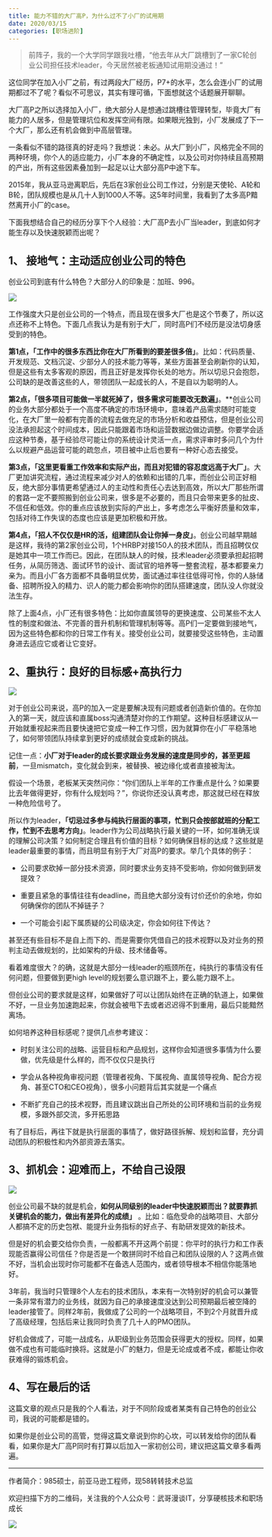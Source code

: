 ```yaml
---
title: 能力不错的大厂高P，为什么过不了小厂的试用期
date: 2020/03/15
categories: [职场进阶]
---
```


> 前阵子，我的一个大学同学跟我吐槽，“他去年从大厂跳槽到了一家C轮创业公司担任技术leader，今天居然被老板通知试用期没通过！”

这位同学在加入小厂之前，有过两段大厂经历，P7+的水平，怎么会连小厂的试用期都过不了呢？看似不可思议，其实有理可循，下面想就这个话题展开聊聊。

<!-- more -->

大厂高P之所以选择加入小厂，绝大部分人是想通过跳槽往管理转型，毕竟大厂有能力的人居多，但是管理坑位和发挥空间有限。如果眼光独到，小厂发展成了下一个大厂，那么还有机会做到中高层管理。

一条看似不错的路径真的好走吗？我想说：未必。从大厂到小厂，风格完全不同的两种环境，你个人的适应能力，小厂本身的不确定性，以及公司对你持续且高预期的产出，所有这些因素叠加到一起足以让大部分高P中途下车。

2015年，我从亚马逊离职后，先后在3家创业公司工作过，分别是天使轮、A轮和B轮，团队规模也是从几十人到1000人不等。这5年时间里，我看到了太多高P黯然离开小厂的case。

下面我想结合自己的经历分享下个人经验：大厂高P去小厂当leader，到底如何才能生存以及快速脱颖而出呢？


## 1、 接地气：主动适应创业公司的特色

创业公司到底有什么特色？大部分人的印象是：加班、996。

![](https://oscimg.oschina.net/oscnet/0da878a8-912b-43c0-8a07-6ce166792204.jpg)


工作强度大只是创业公司的一个特点，而且现在很多大厂也是这个节奏了，所以这点还称不上特色。下面几点我认为是有别于大厂，同时高P们不经历是没法切身感受到的特色。

**第1点，「工作中的很多东西比你在大厂所看到的要差很多倍」**。比如：代码质量、开发规范、文档沉淀、少部分人的技术能力等等，某些方面甚至会刷新你的认知，但是这些有太多客观的原因，而且正好是发挥你长处的地方。所以切忌只会抱怨，公司缺的是改善这些的人，带领团队一起成长的人，不是自以为聪明的人。  

  

**第2点，「很多项目可能做一半就死掉了，很多需求可能要改无数遍」**。**创业公司的业务大部分都处于一个高度不确定的市场环境中，意味着产品需求随时可能变化，在大厂里一般都有完善的流程去做充足的市场分析和收益预估，但是创业公司没法承担起这个时间成本，因此只能跟着市场和运营数据边做边调整。你要学会适应这种节奏，基于经验尽可能让你的系统设计灵活一点，需求评审时多问几个为什么以规避产品运营可能的疏忽点，项目被中止后也要有一种好心态去接受。

  

**第3点，「这里更看重工作效率和实际产出，而且对犯错的容忍度远高于大厂」**。大厂更加讲究流程，通过流程来减少对人的依赖和出错的几率，而创业公司正好相反，绝大部分事情更希望通过人的主动性和责任心去达到高效，所以大厂那些所谓的套路一定不要照搬到创业公司来，很多是不必要的，而且只会带来更多的扯皮、不信任和低效。你的重点应该放到实际的产出上，多考虑怎么平衡好质量和效率，包括对待工作失误的态度也应该是更加积极和开放。

  

**第4点，「招人不仅仅是HR的活，组建团队会让你掉一身皮」**。创业公司越早期越是这样，我待的第2家创业公司，1个HRBP对接150人的技术团队，而且招聘仅仅是她其中一项工作而已。因此，在团队缺人的时候，技术leader必须要承担起招聘任务，从简历筛选、面试环节的设计、面试官的培养等一整套流程，基本都要亲力亲为。而且小厂各方面都不具备明显优势，面试通过率往往低得可怜，你的人脉储备、招聘所投入的精力、识人的能力都会影响你的团队搭建速度，团队没人你就没法生存。


除了上面4点，小厂还有很多特色：比如你直属领导的更换速度、公司某些不太人性的制度和做法、不完善的晋升机制和管理机制等等。高P们一定要做到接地气，因为这些特色都和你的日常工作有关。接受创业公司，就要接受这些特色，主动置身进去适应它或者让它变好。

  

## 2、重执行：良好的目标感+高执行力

![](https://oscimg.oschina.net/oscnet/c4ac3253-ec0f-4d7d-996c-4b2e4a0044e7.jpg)

对于创业公司来说，高P的加入一定是要解决现有问题或者创造新价值的。在你加入的第一天，就应该和直属boss沟通清楚对你的工作期望。这种目标感建议从一开始就重视起来而且要快速把它变成一种工作习惯，因为就算你在小厂平稳落地了，如何带领团队持续拿到更好的成绩就会变成新的挑战。

记住一点：**小厂对于leader的成长要求跟业务发展的速度是同步的，甚至更超前**，一旦mismatch，变化就会到来，被替换、被边缘化或者直接被淘汰。


假设一个场景，老板某天突然问你：“你们团队上半年的工作重点是什么？如果要比去年做得更好，你有什么规划吗？”，你说你还没认真考虑，那这就已经在释放一种危险信号了。

所以作为leader，**「切忌过多参与纯执行层面的事项，忙到只会按部就班的分配工作，忙到不去思考方向」**。leader作为公司战略执行最关键的一环，如何准确无误的理解公司决策？如何制定合理且有价值的目标？如何确保目标的达成？这些就是leader最重要的事情，而且明显有别于大厂对高P的要求。举几个具体的例子：

-   公司要求砍掉一部分技术资源，同时要求业务支持不受影响，你如何做到研发提效？
    
-   重要且紧急的事情往往有deadline，而且绝大部分没有讨价还价的余地，你如何确保你的团队不掉链子？
    
-   一个可能会引起下属质疑的公司级决定，你会如何往下传达？    

甚至还有些目标不是自上而下的、而是需要你凭借自己的技术视野以及对业务的预判主动去做规划的，比如架构的升级、技术储备等。

看着难度很大？的确，这就是大部分一线leader的瓶颈所在，纯执行的事情没有任何问题，但要做到更high level的规划要么意识跟不上，要么能力跟不上。

但创业公司的要求就是这样，如果做好了可以让团队始终在正确的轨道上，如果做不好，一旦业务加速跑起来，你就会被甩下去或者迟迟得不到重用，最后只能黯然离场。


如何培养这种目标感呢？提供几点参考建议：

-   时刻关注公司的战略、运营目标和产品规划，这样你会知道很多事情为什么要做，优先级是什么样的，而不仅仅只是执行
    
-   学会从各种视角审视问题（管理者视角、下属视角、直属领导视角、配合方视角、甚至CTO和CEO视角），很多小问题背后其实就是一个痛点
    
-   不断扩充自己的技术视野，而且建议跳出自己所处的公司环境和当前的业务规模，多跟外部交流，多开拓思路
    

有了目标后，再往下就是执行层面的事情了，做好路径拆解、规划和监督，充分调动团队的积极性和内外部资源去落实。


## 3、抓机会：迎难而上，不给自己设限

![](https://oscimg.oschina.net/oscnet/5ae3946a-2cfe-4c66-bf94-bf594bd631e8.jpg)

创业公司最不缺的就是机会，**如何从同级别的leader中快速脱颖而出？就要靠抓关键机会的能力，做出有差异化的成绩」** 。比如：临危受命的战略项目、大部分人都搞不定的历史包袱、能提升业务指标的好点子、有助研发提效的新技术。

但是好的机会要交给你负责，一般都离不开这两个前提：你平时的执行力和工作表现能否赢得公司信任？你是否是一个敢拼同时不给自己和团队设限的人？这两点做不好，当机会出现时你可能都不在备选人范围内，或者领导根本不相信你能落地好。

3年前，我当时只管理8个人左右的技术团队，本来有一次特别好的机会可以兼管一条非常有潜力的业务线，就因为自己的承接速度没达到公司预期最后被空降的leader接管了。同样2年前，我做成了公司的一个战略项目，不到2个月就晋升成了高级经理，包括后来让我同时负责了几十人的PMO团队。  

好机会做成了，可能一战成名，从职级到业务范围会获得更大的授权。同样，如果做不成也有可能临时换将。这就是小厂的魅力，但是无论成或者不成，都能让你收获难得的锻炼机会。


## 4、写在最后的话

这篇文章的观点只是我的个人看法，对于不同阶段或者某类有自己特色的创业公司，我说的可能都是错的。

如果你是创业公司的高管，觉得这篇文章说到你的心坎，可以转发给你的团队看看，如果你是大厂高P同时有打算以后加入一家初创公司，建议把这篇文章多看两遍。



---

作者简介：985硕士，前亚马逊工程师，现58转转技术总监

欢迎扫描下方的二维码，关注我的个人公众号：武哥漫谈IT，分享硬核技术和职场成长

![](https://img-blog.csdnimg.cn/20201107215432925.jpg)

  
